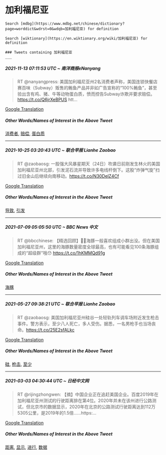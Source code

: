 # 加利福尼亚

    Search [mdbg](https://www.mdbg.net/chinese/dictionary?page=worddict&wdrst=0&wdqb=加利福尼亚) for definition

    Search [wiktionary](https://en.wiktionary.org/wiki/加利福尼亚) for definition

    ### Tweets containing 加利福尼亚
    ___
##### 2021-11-13 07:11:53 UTC ~ 南洋商报eNanyang
> RT @nanyangpress: 美国加利福尼亚州2名消费者声称，美国连锁快餐店赛百味（Subway）贩售的鲔鱼产品并非如广告宣称的“100%鲔鱼”，甚至验出含有鸡、猪、牛等动物蛋白质，愤而控告Subway诈欺并要求赔偿。https://t.co/Q6jrXeBPUS htt…

[Google Translation](https://translate.google.com/?hi=en&tab=TT&sl=zh-CN&tl=en&op=translate&text=RT+%40nanyangpress%3A+%E7%BE%8E%E5%9B%BD%E5%8A%A0%E5%88%A9%E7%A6%8F%E5%B0%BC%E4%BA%9A%E5%B7%9E2%E5%90%8D%E6%B6%88%E8%B4%B9%E8%80%85%E5%A3%B0%E7%A7%B0%EF%BC%8C%E7%BE%8E%E5%9B%BD%E8%BF%9E%E9%94%81%E5%BF%AB%E9%A4%90%E5%BA%97%E8%B5%9B%E7%99%BE%E5%91%B3%EF%BC%88Subway%EF%BC%89%E8%B4%A9%E5%94%AE%E7%9A%84%E9%B2%94%E9%B1%BC%E4%BA%A7%E5%93%81%E5%B9%B6%E9%9D%9E%E5%A6%82%E5%B9%BF%E5%91%8A%E5%AE%A3%E7%A7%B0%E7%9A%84%E2%80%9C100%25%E9%B2%94%E9%B1%BC%E2%80%9D%EF%BC%8C%E7%94%9A%E8%87%B3%E9%AA%8C%E5%87%BA%E5%90%AB%E6%9C%89%E9%B8%A1%E3%80%81%E7%8C%AA%E3%80%81%E7%89%9B%E7%AD%89%E5%8A%A8%E7%89%A9%E8%9B%8B%E7%99%BD%E8%B4%A8%EF%BC%8C%E6%84%A4%E8%80%8C%E6%8E%A7%E5%91%8ASubway%E8%AF%88%E6%AC%BA%E5%B9%B6%E8%A6%81%E6%B1%82%E8%B5%94%E5%81%BF%E3%80%82https%3A%2F%2Ft.co%2FQ6jrXeBPUS+htt%E2%80%A6)
##### Other Words/Names of Interest in the Above Tweet
[消费者](消费者.md), [赔偿](赔偿.md), [蛋白质](蛋白质.md)
___
##### 2021-10-25 03:20:43 UTC ~ 联合早报 Lianhe Zaobao
> RT @zaobaosg: 一股强大风暴星期天（24日）吹袭日前刚发生林火的美国加利福尼亚州北部，引发泥石流并导致许多电线杆倒下。这股“炸弹气旋”扫过旧金山后继续向南移动。https://t.co/N30DelZ4Cf

[Google Translation](https://translate.google.com/?hi=en&tab=TT&sl=zh-CN&tl=en&op=translate&text=RT+%40zaobaosg%3A+%E4%B8%80%E8%82%A1%E5%BC%BA%E5%A4%A7%E9%A3%8E%E6%9A%B4%E6%98%9F%E6%9C%9F%E5%A4%A9%EF%BC%8824%E6%97%A5%EF%BC%89%E5%90%B9%E8%A2%AD%E6%97%A5%E5%89%8D%E5%88%9A%E5%8F%91%E7%94%9F%E6%9E%97%E7%81%AB%E7%9A%84%E7%BE%8E%E5%9B%BD%E5%8A%A0%E5%88%A9%E7%A6%8F%E5%B0%BC%E4%BA%9A%E5%B7%9E%E5%8C%97%E9%83%A8%EF%BC%8C%E5%BC%95%E5%8F%91%E6%B3%A5%E7%9F%B3%E6%B5%81%E5%B9%B6%E5%AF%BC%E8%87%B4%E8%AE%B8%E5%A4%9A%E7%94%B5%E7%BA%BF%E6%9D%86%E5%80%92%E4%B8%8B%E3%80%82%E8%BF%99%E8%82%A1%E2%80%9C%E7%82%B8%E5%BC%B9%E6%B0%94%E6%97%8B%E2%80%9D%E6%89%AB%E8%BF%87%E6%97%A7%E9%87%91%E5%B1%B1%E5%90%8E%E7%BB%A7%E7%BB%AD%E5%90%91%E5%8D%97%E7%A7%BB%E5%8A%A8%E3%80%82https%3A%2F%2Ft.co%2FN30DelZ4Cf)
##### Other Words/Names of Interest in the Above Tweet
[导致](导致.md), [引发](引发.md)
___
##### 2021-07-09 05:05:50 UTC ~ BBC News 中文
> RT @bbcchinese: 【精选回顾】🐬🐬海豚一般喜欢组成小群出没。但在美国加利福尼亚州，这里的海豚数量密度全球最高，也有可能看见100条海豚组成的“超级群”哦😯 https://t.co/1hKMMQd91g

[Google Translation](https://translate.google.com/?hi=en&tab=TT&sl=zh-CN&tl=en&op=translate&text=RT+%40bbcchinese%3A+%E3%80%90%E7%B2%BE%E9%80%89%E5%9B%9E%E9%A1%BE%E3%80%91%F0%9F%90%AC%F0%9F%90%AC%E6%B5%B7%E8%B1%9A%E4%B8%80%E8%88%AC%E5%96%9C%E6%AC%A2%E7%BB%84%E6%88%90%E5%B0%8F%E7%BE%A4%E5%87%BA%E6%B2%A1%E3%80%82%E4%BD%86%E5%9C%A8%E7%BE%8E%E5%9B%BD%E5%8A%A0%E5%88%A9%E7%A6%8F%E5%B0%BC%E4%BA%9A%E5%B7%9E%EF%BC%8C%E8%BF%99%E9%87%8C%E7%9A%84%E6%B5%B7%E8%B1%9A%E6%95%B0%E9%87%8F%E5%AF%86%E5%BA%A6%E5%85%A8%E7%90%83%E6%9C%80%E9%AB%98%EF%BC%8C%E4%B9%9F%E6%9C%89%E5%8F%AF%E8%83%BD%E7%9C%8B%E8%A7%81100%E6%9D%A1%E6%B5%B7%E8%B1%9A%E7%BB%84%E6%88%90%E7%9A%84%E2%80%9C%E8%B6%85%E7%BA%A7%E7%BE%A4%E2%80%9D%E5%93%A6%F0%9F%98%AF+https%3A%2F%2Ft.co%2F1hKMMQd91g)
##### Other Words/Names of Interest in the Above Tweet
[海豚](海豚.md)
___
##### 2021-05-27 09:38:21 UTC ~ 联合早报 Lianhe Zaobao
> RT @zaobaosg: 美国加利福尼亚州硅谷一处轻轨列车调车场附近发生枪击事件。警方表示，至少八人死亡，多人受伤。据悉，一名男枪手也当场丧命。https://t.co/25E2sfALkc

[Google Translation](https://translate.google.com/?hi=en&tab=TT&sl=zh-CN&tl=en&op=translate&text=RT+%40zaobaosg%3A+%E7%BE%8E%E5%9B%BD%E5%8A%A0%E5%88%A9%E7%A6%8F%E5%B0%BC%E4%BA%9A%E5%B7%9E%E7%A1%85%E8%B0%B7%E4%B8%80%E5%A4%84%E8%BD%BB%E8%BD%A8%E5%88%97%E8%BD%A6%E8%B0%83%E8%BD%A6%E5%9C%BA%E9%99%84%E8%BF%91%E5%8F%91%E7%94%9F%E6%9E%AA%E5%87%BB%E4%BA%8B%E4%BB%B6%E3%80%82%E8%AD%A6%E6%96%B9%E8%A1%A8%E7%A4%BA%EF%BC%8C%E8%87%B3%E5%B0%91%E5%85%AB%E4%BA%BA%E6%AD%BB%E4%BA%A1%EF%BC%8C%E5%A4%9A%E4%BA%BA%E5%8F%97%E4%BC%A4%E3%80%82%E6%8D%AE%E6%82%89%EF%BC%8C%E4%B8%80%E5%90%8D%E7%94%B7%E6%9E%AA%E6%89%8B%E4%B9%9F%E5%BD%93%E5%9C%BA%E4%B8%A7%E5%91%BD%E3%80%82https%3A%2F%2Ft.co%2F25E2sfALkc)
##### Other Words/Names of Interest in the Above Tweet
[硅](硅.md), [枪击](枪击.md), [至少](至少.md)
___
##### 2021-03-03 04:30:44 UTC ~ 日经中文网
> RT @rijingzhongwen: 【摘】中国企业正在追赶美国企业。百度2019年在加利福尼亚州测试的行驶距离排在第4位。2020年并未在该州进行公路测试，但北京市的数据显示，2020年在北京的公路测试行驶距离达到112万5305公里，是2019年的1.5倍……https:…

[Google Translation](https://translate.google.com/?hi=en&tab=TT&sl=zh-CN&tl=en&op=translate&text=RT+%40rijingzhongwen%3A+%E3%80%90%E6%91%98%E3%80%91%E4%B8%AD%E5%9B%BD%E4%BC%81%E4%B8%9A%E6%AD%A3%E5%9C%A8%E8%BF%BD%E8%B5%B6%E7%BE%8E%E5%9B%BD%E4%BC%81%E4%B8%9A%E3%80%82%E7%99%BE%E5%BA%A62019%E5%B9%B4%E5%9C%A8%E5%8A%A0%E5%88%A9%E7%A6%8F%E5%B0%BC%E4%BA%9A%E5%B7%9E%E6%B5%8B%E8%AF%95%E7%9A%84%E8%A1%8C%E9%A9%B6%E8%B7%9D%E7%A6%BB%E6%8E%92%E5%9C%A8%E7%AC%AC4%E4%BD%8D%E3%80%822020%E5%B9%B4%E5%B9%B6%E6%9C%AA%E5%9C%A8%E8%AF%A5%E5%B7%9E%E8%BF%9B%E8%A1%8C%E5%85%AC%E8%B7%AF%E6%B5%8B%E8%AF%95%EF%BC%8C%E4%BD%86%E5%8C%97%E4%BA%AC%E5%B8%82%E7%9A%84%E6%95%B0%E6%8D%AE%E6%98%BE%E7%A4%BA%EF%BC%8C2020%E5%B9%B4%E5%9C%A8%E5%8C%97%E4%BA%AC%E7%9A%84%E5%85%AC%E8%B7%AF%E6%B5%8B%E8%AF%95%E8%A1%8C%E9%A9%B6%E8%B7%9D%E7%A6%BB%E8%BE%BE%E5%88%B0112%E4%B8%875305%E5%85%AC%E9%87%8C%EF%BC%8C%E6%98%AF2019%E5%B9%B4%E7%9A%841.5%E5%80%8D%E2%80%A6%E2%80%A6https%3A%E2%80%A6)
##### Other Words/Names of Interest in the Above Tweet
[距离](距离.md), [显示](显示.md), [进行](进行.md), [数据](数据.md)
